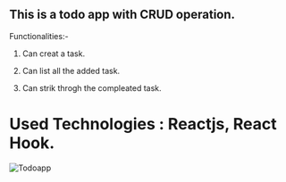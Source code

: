 ## This is a todo app with CRUD operation.

Functionalities:-

1. Can creat a task.

2. Can list all the added task.

3. Can strik throgh the compleated task.

# Used Technologies : Reactjs, React Hook.

![Todoapp](https://user-images.githubusercontent.com/83206716/116291708-88702400-a7b2-11eb-950d-32ec71783e06.png)




